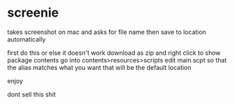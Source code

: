 # screenie
takes screenshot on mac and asks for file name then save to location automatically

first do this or else it doesn't work
download as zip and right click to show package contents
go into contents>resources>scripts
edit main.scpt so that the alias matches what you want
that will be the default location

enjoy

dont sell this shit
